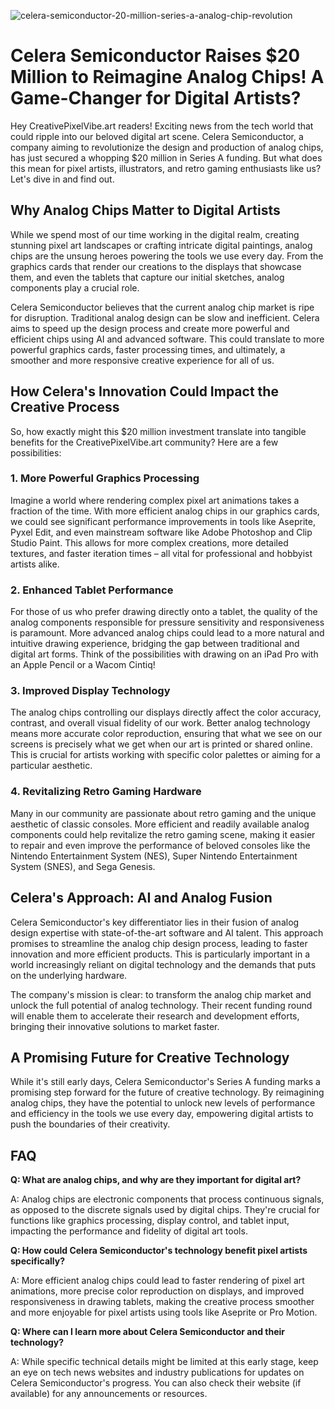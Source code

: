 ![celera-semiconductor-20-million-series-a-analog-chip-revolution](https://images.pexels.com/photos/17483906/pexels-photo-17483906.png?auto=compress&cs=tinysrgb&fit=crop&h=627&w=1200)

# Celera Semiconductor Raises $20 Million to Reimagine Analog Chips! A Game-Changer for Digital Artists?

Hey CreativePixelVibe.art readers! Exciting news from the tech world that could ripple into our beloved digital art scene. Celera Semiconductor, a company aiming to revolutionize the design and production of analog chips, has just secured a whopping $20 million in Series A funding. But what does this mean for pixel artists, illustrators, and retro gaming enthusiasts like us? Let's dive in and find out.

## Why Analog Chips Matter to Digital Artists

While we spend most of our time working in the digital realm, creating stunning pixel art landscapes or crafting intricate digital paintings, analog chips are the unsung heroes powering the tools we use every day. From the graphics cards that render our creations to the displays that showcase them, and even the tablets that capture our initial sketches, analog components play a crucial role. 

Celera Semiconductor believes that the current analog chip market is ripe for disruption. Traditional analog design can be slow and inefficient. Celera aims to speed up the design process and create more powerful and efficient chips using AI and advanced software. This could translate to more powerful graphics cards, faster processing times, and ultimately, a smoother and more responsive creative experience for all of us.

## How Celera's Innovation Could Impact the Creative Process

So, how exactly might this $20 million investment translate into tangible benefits for the CreativePixelVibe.art community? Here are a few possibilities:

### 1. More Powerful Graphics Processing

Imagine a world where rendering complex pixel art animations takes a fraction of the time. With more efficient analog chips in our graphics cards, we could see significant performance improvements in tools like Aseprite, Pyxel Edit, and even mainstream software like Adobe Photoshop and Clip Studio Paint. This allows for more complex creations, more detailed textures, and faster iteration times – all vital for professional and hobbyist artists alike.

### 2. Enhanced Tablet Performance

For those of us who prefer drawing directly onto a tablet, the quality of the analog components responsible for pressure sensitivity and responsiveness is paramount. More advanced analog chips could lead to a more natural and intuitive drawing experience, bridging the gap between traditional and digital art forms. Think of the possibilities with drawing on an iPad Pro with an Apple Pencil or a Wacom Cintiq!

### 3. Improved Display Technology

The analog chips controlling our displays directly affect the color accuracy, contrast, and overall visual fidelity of our work. Better analog technology means more accurate color reproduction, ensuring that what we see on our screens is precisely what we get when our art is printed or shared online. This is crucial for artists working with specific color palettes or aiming for a particular aesthetic.

### 4. Revitalizing Retro Gaming Hardware

Many in our community are passionate about retro gaming and the unique aesthetic of classic consoles. More efficient and readily available analog components could help revitalize the retro gaming scene, making it easier to repair and even improve the performance of beloved consoles like the Nintendo Entertainment System (NES), Super Nintendo Entertainment System (SNES), and Sega Genesis.

## Celera's Approach: AI and Analog Fusion

Celera Semiconductor's key differentiator lies in their fusion of analog design expertise with state-of-the-art software and AI talent. This approach promises to streamline the analog chip design process, leading to faster innovation and more efficient products. This is particularly important in a world increasingly reliant on digital technology and the demands that puts on the underlying hardware.

The company's mission is clear: to transform the analog chip market and unlock the full potential of analog technology. Their recent funding round will enable them to accelerate their research and development efforts, bringing their innovative solutions to market faster.

## A Promising Future for Creative Technology

While it's still early days, Celera Semiconductor's Series A funding marks a promising step forward for the future of creative technology. By reimagining analog chips, they have the potential to unlock new levels of performance and efficiency in the tools we use every day, empowering digital artists to push the boundaries of their creativity.

## FAQ

**Q: What are analog chips, and why are they important for digital art?**

A: Analog chips are electronic components that process continuous signals, as opposed to the discrete signals used by digital chips. They're crucial for functions like graphics processing, display control, and tablet input, impacting the performance and fidelity of digital art tools.

**Q: How could Celera Semiconductor's technology benefit pixel artists specifically?**

A: More efficient analog chips could lead to faster rendering of pixel art animations, more precise color reproduction on displays, and improved responsiveness in drawing tablets, making the creative process smoother and more enjoyable for pixel artists using tools like Aseprite or Pro Motion.

**Q: Where can I learn more about Celera Semiconductor and their technology?**

A: While specific technical details might be limited at this early stage, keep an eye on tech news websites and industry publications for updates on Celera Semiconductor's progress. You can also check their website (if available) for any announcements or resources.
